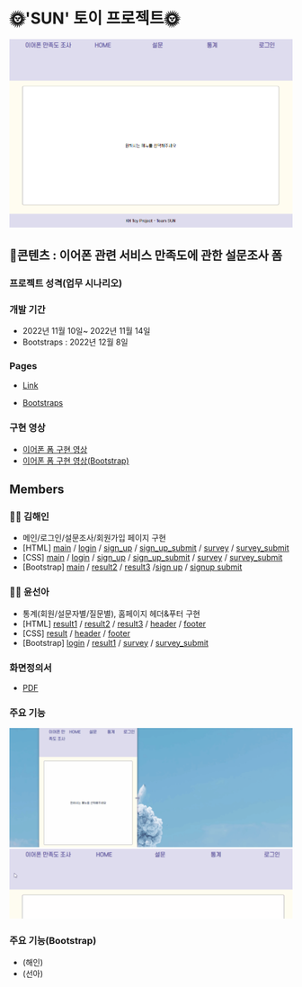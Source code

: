 # 🌞'SUN' 토이 프로젝트🌞

<img src="https://github.com/HNNNY35/kh_project_sun/blob/main/REFERS/gifs/index.PNG" width="800">

## 📃콘텐츠 : 이어폰 관련 서비스 만족도에 관한 설문조사 폼

### 프로젝트 성격(업무 시나리오)

### 개발 기간

- 2022년 11월 10일~ 2022년 11월 14일
- Bootstraps : 2022년 12월 8일

### Pages

- [Link](https://hnnny35.github.io/kh_project_sun/)

- [Bootstraps](https://hnnny35.github.io/kh_project_sun/bootstraps/index.html)

### 구현 영상

- [이어폰 폼 구현 영상](https://youtu.be/V1HWb93o8Do)
- [이어폰 폼 구현 영상(Bootstrap)](https://www.youtube.com/watch?v=ha5CIO7xmTg)

## Members

### 👩‍💻 김해인

- 메인/로그인/설문조사/회원가입 페이지 구현
- [HTML] [main](https://github.com/HNNNY35/kh_project_sun/blob/main/docs/index.html) / [login](https://github.com/HNNNY35/kh_project_sun/blob/main/docs/HTMLs/login.html) / [sign_up](https://github.com/HNNNY35/kh_project_sun/blob/main/docs/HTMLs/signup.html) / [sign_up_submit](https://github.com/HNNNY35/kh_project_sun/blob/main/docs/HTMLs/signup_submit.html) / [survey](https://github.com/HNNNY35/kh_project_sun/blob/main/docs/HTMLs/survey.html) / [survey_submit](https://github.com/HNNNY35/kh_project_sun/blob/main/docs/HTMLs/survey_submit.html)
- [CSS] [main](https://github.com/HNNNY35/kh_project_sun/blob/main/docs/CSSs/index.css) / [login](https://github.com/HNNNY35/kh_project_sun/blob/main/docs/CSSs/login.css) / [sign_up](https://github.com/HNNNY35/kh_project_sun/blob/main/docs/CSSs/signup.css) / [sign_up_submit](https://github.com/HNNNY35/kh_project_sun/blob/main/docs/CSSs/signup_submit.css) / [survey](https://github.com/HNNNY35/kh_project_sun/blob/main/docs/CSSs/survey.css) / [survey_submit](https://github.com/HNNNY35/kh_project_sun/blob/main/docs/CSSs/survey_submit.css)
- [Bootstrap] [main](https://github.com/HNNNY35/kh_project_sun/blob/main/bootstraps/index.html) / [result2](https://github.com/HNNNY35/kh_project_sun/blob/main/bootstraps/result2.html) / [result3](https://github.com/HNNNY35/kh_project_sun/blob/main/bootstraps/result3.html) /[sign up](https://github.com/HNNNY35/kh_project_sun/blob/main/bootstraps/signup.html) / [signup submit](https://github.com/HNNNY35/kh_project_sun/blob/main/bootstraps/signup_submit.html)

### 👩‍💻 윤선아

- 통계(회원/설문자별/질문별), 홈페이지 헤더&푸터 구현
- [HTML] [result1](https://github.com/HNNNY35/kh_project_sun/blob/main/docs/HTMLs/result1.html) / [result2](https://github.com/HNNNY35/kh_project_sun/blob/main/docs/HTMLs/result2.html) / [result3](https://github.com/HNNNY35/kh_project_sun/blob/main/docs/HTMLs/result3.html) / [header](https://github.com/HNNNY35/kh_project_sun/blob/main/docs/HTMLs/header.html) / [footer](https://github.com/HNNNY35/kh_project_sun/blob/main/docs/HTMLs/footer.html)
- [CSS] [result](https://github.com/HNNNY35/kh_project_sun/blob/main/docs/CSSs/result1.css) / [header](https://github.com/HNNNY35/kh_project_sun/blob/main/docs/CSSs/header.css) / [footer](https://github.com/HNNNY35/kh_project_sun/blob/main/docs/CSSs/footer.css)
- [Bootstrap] [login](https://github.com/HNNNY35/kh_project_sun/blob/main/bootstraps/login.html) / [result1](https://github.com/HNNNY35/kh_project_sun/blob/main/bootstraps/result1.html) / [survey](https://github.com/HNNNY35/kh_project_sun/blob/main/bootstraps/survey.html) / [survey_submit](https://github.com/HNNNY35/kh_project_sun/blob/main/bootstraps/survey_submit.html)

### 화면정의서

- [PDF](https://github.com/HNNNY35/kh_project_sun/blob/main/REFERS/%EC%9D%B4%EC%96%B4%ED%8F%B0%20%EB%A7%8C%EC%A1%B1%EB%8F%84%20%EC%A1%B0%EC%82%AC%20%ED%8F%BC%20%ED%99%94%EB%A9%B4%EC%84%A4%EA%B3%84.pdf)

### 주요 기능

<img src="https://github.com/HNNNY35/kh_project_sun/blob/main/REFERS/gifs/window.gif" width="800">
<img src="https://github.com/HNNNY35/kh_project_sun/blob/main/REFERS/gifs/stat2.gif" width="800">

### 주요 기능(Bootstrap)

- (해인)
- (선아)
